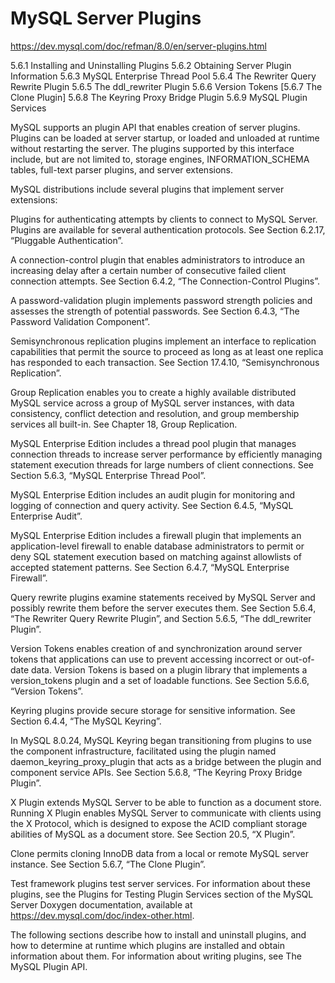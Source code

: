 # MySQL Server Plugins

<https://dev.mysql.com/doc/refman/8.0/en/server-plugins.html>

5.6.1 Installing and Uninstalling Plugins
5.6.2 Obtaining Server Plugin Information
5.6.3 MySQL Enterprise Thread Pool
5.6.4 The Rewriter Query Rewrite Plugin
5.6.5 The ddl_rewriter Plugin
5.6.6 Version Tokens
[5.6.7 The Clone Plugin]
5.6.8 The Keyring Proxy Bridge Plugin
5.6.9 MySQL Plugin Services

MySQL supports an plugin API that enables creation of server plugins. Plugins can be loaded at server startup, or loaded and unloaded at runtime without restarting the server. The plugins supported by this interface include, but are not limited to, storage engines, INFORMATION_SCHEMA tables, full-text parser plugins, and server extensions.

MySQL distributions include several plugins that implement server extensions:

Plugins for authenticating attempts by clients to connect to MySQL Server. Plugins are available for several authentication protocols. See Section 6.2.17, “Pluggable Authentication”.

A connection-control plugin that enables administrators to introduce an increasing delay after a certain number of consecutive failed client connection attempts. See Section 6.4.2, “The Connection-Control Plugins”.

A password-validation plugin implements password strength policies and assesses the strength of potential passwords. See Section 6.4.3, “The Password Validation Component”.

Semisynchronous replication plugins implement an interface to replication capabilities that permit the source to proceed as long as at least one replica has responded to each transaction. See Section 17.4.10, “Semisynchronous Replication”.

Group Replication enables you to create a highly available distributed MySQL service across a group of MySQL server instances, with data consistency, conflict detection and resolution, and group membership services all built-in. See Chapter 18, Group Replication.

MySQL Enterprise Edition includes a thread pool plugin that manages connection threads to increase server performance by efficiently managing statement execution threads for large numbers of client connections. See Section 5.6.3, “MySQL Enterprise Thread Pool”.

MySQL Enterprise Edition includes an audit plugin for monitoring and logging of connection and query activity. See Section 6.4.5, “MySQL Enterprise Audit”.

MySQL Enterprise Edition includes a firewall plugin that implements an application-level firewall to enable database administrators to permit or deny SQL statement execution based on matching against allowlists of accepted statement patterns. See Section 6.4.7, “MySQL Enterprise Firewall”.

Query rewrite plugins examine statements received by MySQL Server and possibly rewrite them before the server executes them. See Section 5.6.4, “The Rewriter Query Rewrite Plugin”, and Section 5.6.5, “The ddl_rewriter Plugin”.

Version Tokens enables creation of and synchronization around server tokens that applications can use to prevent accessing incorrect or out-of-date data. Version Tokens is based on a plugin library that implements a version_tokens plugin and a set of loadable functions. See Section 5.6.6, “Version Tokens”.

Keyring plugins provide secure storage for sensitive information. See Section 6.4.4, “The MySQL Keyring”.

In MySQL 8.0.24, MySQL Keyring began transitioning from plugins to use the component infrastructure, facilitated using the plugin named daemon_keyring_proxy_plugin that acts as a bridge between the plugin and component service APIs. See Section 5.6.8, “The Keyring Proxy Bridge Plugin”.

X Plugin extends MySQL Server to be able to function as a document store. Running X Plugin enables MySQL Server to communicate with clients using the X Protocol, which is designed to expose the ACID compliant storage abilities of MySQL as a document store. See Section 20.5, “X Plugin”.

Clone permits cloning InnoDB data from a local or remote MySQL server instance. See Section 5.6.7, “The Clone Plugin”.

Test framework plugins test server services. For information about these plugins, see the Plugins for Testing Plugin Services section of the MySQL Server Doxygen documentation, available at <https://dev.mysql.com/doc/index-other.html>.

The following sections describe how to install and uninstall plugins, and how to determine at runtime which plugins are installed and obtain information about them. For information about writing plugins, see The MySQL Plugin API.